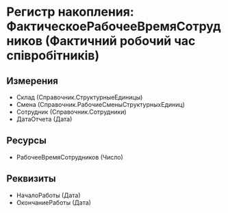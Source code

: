 ﻿# Регистр накопления: ФактическоеРабочееВремяСотрудников (Фактичний робочий час співробітників)

## Измерения

- Склад (Справочник.СтруктурныеЕдиницы)
- Смена (Справочник.РабочиеСменыСтруктурныхЕдиниц)
- Сотрудник (Справочник.Сотрудники)
- ДатаОтчета (Дата)

## Ресурсы

- РабочееВремяСотрудников (Число)

## Реквизиты

- НачалоРаботы (Дата)
- ОкончаниеРаботы (Дата)

